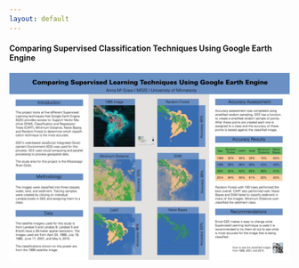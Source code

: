 ```yaml
---
layout: default
---
```


#### Comparing Supervised Classification Techniques Using Google Earth Engine

![poster](mcgraw_poster.jpg)
 
